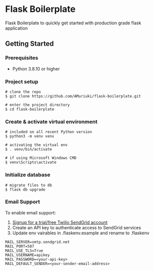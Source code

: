 # Flask Boilerplate
Flask Boilerplate to quickly get started with production grade flask application

## Getting Started
### Prerequisites
* Python 3.8.10 or higher

### Project setup
```
# clone the repo
$ git clone https://github.com/AMuriuki/flask-boilerplate.git

# enter the project directory
$ cd flask-boilerplate
```

### Create & activate virtual environment
```
# included on all recent Python version
$ python3 -m venv venv

# activating the virtual env
$ . venv/bin/activate

# if using Microsoft Windows CMD
$ venv\Scripts\activate
```

### Initialize database
```
# migrate files to db
$ flask db upgrade
```

### Email Support
To enable email support:

1. [Signup for a trial/free Twilio SendGrid account](https://signup.sendgrid.com/)
2. Create an API key to authenticate access to SendGrid services
3. Update env vairables in .flaskenv.example and rename to .flaskenv

```
MAIL_SERVER=smtp.sendgrid.net
MAIL_PORT=587
MAIL_USE_TLS=True
MAIL_USERNAME=apikey
MAIL_PASSWORD=<your-api-key>
MAIL_DEFAULT_SENDER=<your-sender-email-address>
```


